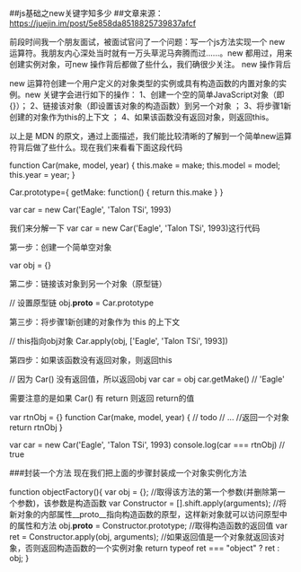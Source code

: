 ##js基础之new关键字知多少
##文章来源：https://juejin.im/post/5e858da8518825739837afcf

前段时间我一个朋友面试，被面试官问了一个问题：写一个js方法实现一个 new 运算符。我朋友内心深处当时就有一万头草泥马奔腾而过......。new 都用过，用来创建实例对象，可new 操作背后都做了些什么，我们确很少关注。
new 操作背后

new 运算符创建一个用户定义的对象类型的实例或具有构造函数的内置对象的实例。new 关键字会进行如下的操作：
1、创建一个空的简单JavaScript对象（即{}）；
2、链接该对象（即设置该对象的构造函数）到另一个对象 ；
3、将步骤1新创建的对象作为this的上下文 ；
4、如果该函数没有返回对象，则返回this。

以上是 MDN 的原文，通过上面描述，我们能比较清晰的了解到一个简单new运算符背后做了些什么。现在我们来看看下面这段代码

function Car(make, model, year) {
  this.make = make;
  this.model = model;
  this.year = year;
}

Car.prototype={
  getMake: function() {
    return this.make
  }
}

var car = new Car('Eagle', 'Talon TSi', 1993)



我们来分解一下 var car = new Car('Eagle', 'Talon TSi', 1993)这行代码

第一步：创建一个简单空对象

var obj = {}


第二步：链接该对象到另一个对象（原型链）

// 设置原型链
obj.__proto__ = Car.prototype


第三步：将步骤1新创建的对象作为 this 的上下文

// this指向obj对象
Car.apply(obj, ['Eagle', 'Talon TSi', 1993])


第四步：如果该函数没有返回对象，则返回this

// 因为 Car() 没有返回值，所以返回obj
var car = obj
car.getMake() // 'Eagle'


需要注意的是如果 Car() 有 return 则返回 return的值

var rtnObj = {}
function Car(make, model, year) {
  // todo
  // ...
  //返回一个对象
  return rtnObj
}

var car = new Car('Eagle', 'Talon TSi', 1993)
console.log(car === rtnObj) // true


###封装一个方法
现在我们把上面的步骤封装成一个对象实例化方法

function objectFactory(){
    var obj = {};
    //取得该方法的第一个参数(并删除第一个参数)，该参数是构造函数
    var Constructor = [].shift.apply(arguments);
    //将新对象的内部属性__proto__指向构造函数的原型，这样新对象就可以访问原型中的属性和方法
    obj.__proto__ = Constructor.prototype;
    //取得构造函数的返回值
    var ret = Constructor.apply(obj, arguments);
    //如果返回值是一个对象就返回该对象，否则返回构造函数的一个实例对象
    return typeof ret === "object" ? ret : obj;
}



